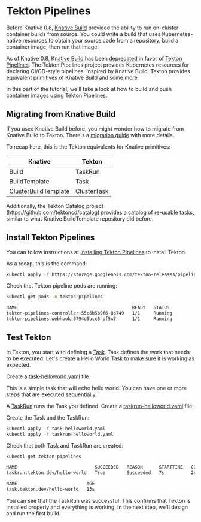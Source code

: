 # Tekton Pipelines

Before Knative 0.8, [Knative Build](https://www.knative.dev/docs/build/) provided the ability to run on-cluster container builds from source. You could write a build that uses Kubernetes-native resources to obtain your source code from a repository, build a container image, then run that image.

As of Knative 0.8, [Knative Build](https://www.knative.dev/docs/build/) has been [deprecated](https://github.com/knative/build/issues/614) in favor of [Tekton Pipelines](https://github.com/tektoncd/pipeline). The Tekton Pipelines project provides Kubernetes resources for declaring CI/CD-style pipelines. Inspired by Knative Build, Tekton provides equivalent primitives of Knative Build and some more.

In this part of the tutorial, we'll take a look at how to build and push container images using Tekton Pipelines.

## Migrating from Knative Build

If you used Knative Build before, you might wonder how to migrate from Knative Build to Tekton. There's a [migration guide](https://github.com/tektoncd/pipeline/blob/master/docs/migrating-from-knative-build.md) with more details.

To recap here, this is the Tekton equivalents for Knative primitives:

| **Knative**          | **Tekton**  |
|----------------------|-------------|
| Build                | TaskRun     |
| BuildTemplate        | Task        |
| ClusterBuildTemplate | ClusterTask |

Additionally, the Tekton Catalog project (https://github.com/tektoncd/catalog) provides a catalog of re-usable tasks, similar to what Knative BuildTemplate repository did before.

## Install Tekton Pipelines

You can follow instructions at [Installing Tekton Pipelines](https://github.com/tektoncd/pipeline/blob/master/docs/install.md) to install Tekton.

As a recap, this is the command:

```bash
kubectl apply -f https://storage.googleapis.com/tekton-releases/pipeline/latest/release.yaml
```

Check that Tekton pipeline pods are running:

```bash
kubectl get pods -n tekton-pipelines

NAME                                           READY   STATUS
tekton-pipelines-controller-55c6b5b9f6-8p749   1/1     Running
tekton-pipelines-webhook-6794d5bcc8-pf5x7      1/1     Running
```

## Test Tekton

In Tekton, you start with defining a [Task](https://github.com/tektoncd/pipeline/blob/master/docs/tasks.md). Task defines the work that needs to be executed. Let's create a Hello World Task to make sure it is working as expected.

Create a [task-helloworld.yaml](../build/task-helloworld.yaml) file:

This is a simple task that will echo hello world. You can have one or more steps that are executed sequentially.

A [TaskRun](https://github.com/tektoncd/pipeline/blob/master/docs/taskruns.md) runs the Task you defined. Create a [taskrun-helloworld.yaml](../build/taskrun-helloworld.yaml) file:

Create the Task and the TaskRun:

```bash
kubectl apply -f task-helloworld.yaml
kubectl apply -f taskrun-helloworld.yaml
```

Check that both Task and TaskRun are created:

```bash
kubectl get tekton-pipelines

NAME                             SUCCEEDED   REASON      STARTTIME   COMPLETIONTIME
taskrun.tekton.dev/hello-world   True        Succeeded   7s          2s

NAME                          AGE
task.tekton.dev/hello-world   13s
```

You can see that the TaskRun was successful. This confirms that Tekton is installed properly and everything is working. In the next step, we'll design and run the first build.
